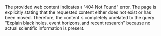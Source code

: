 The provided web content indicates a "404 Not Found" error. The page is explicitly stating that the requested content either does not exist or has been moved. Therefore, the content is completely unrelated to the query "Explain black holes, event horizons, and recent research" because no actual scientific information is present.
